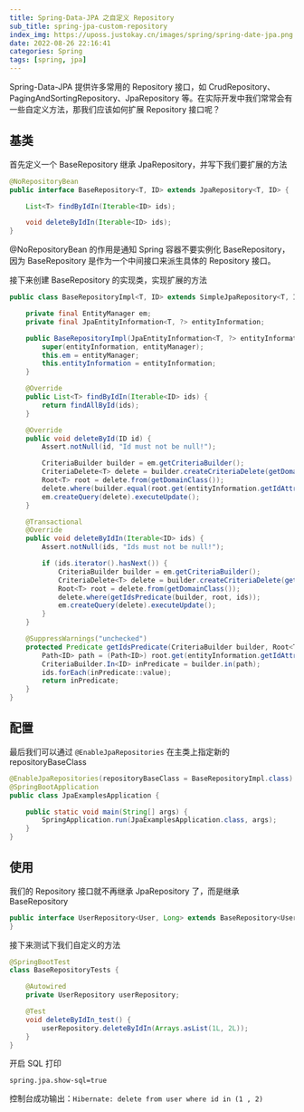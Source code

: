 ```yaml
---
title: Spring-Data-JPA 之自定义 Repository
sub_title: spring-jpa-custom-repository
index_img: https://uposs.justokay.cn/images/spring/spring-date-jpa.png
date: 2022-08-26 22:16:41
categories: Spring
tags: [spring, jpa]
---
```


Spring-Data-JPA 提供许多常用的 Repository 接口，如 CrudRepository、PagingAndSortingRepository、JpaRepository 等。在实际开发中我们常常会有一些自定义方法，那我们应该如何扩展 Repository 接口呢？

## 基类

首先定义一个 BaseRepository 继承 JpaRepository，并写下我们要扩展的方法

```java
@NoRepositoryBean
public interface BaseRepository<T, ID> extends JpaRepository<T, ID> {

    List<T> findByIdIn(Iterable<ID> ids);

    void deleteByIdIn(Iterable<ID> ids);
}
```

@NoRepositoryBean 的作用是通知 Spring 容器不要实例化 BaseRepository，因为 BaseRepository 是作为一个中间接口来派生具体的 Repository 接口。

接下来创建 BaseRepository 的实现类，实现扩展的方法

```java
public class BaseRepositoryImpl<T, ID> extends SimpleJpaRepository<T, ID> implements BaseRepository<T, ID> {

    private final EntityManager em;
    private final JpaEntityInformation<T, ?> entityInformation;

    public BaseRepositoryImpl(JpaEntityInformation<T, ?> entityInformation, EntityManager entityManager) {
        super(entityInformation, entityManager);
        this.em = entityManager;
        this.entityInformation = entityInformation;
    }

    @Override
    public List<T> findByIdIn(Iterable<ID> ids) {
        return findAllById(ids);
    }

    @Override
    public void deleteById(ID id) {
        Assert.notNull(id, "Id must not be null!");

        CriteriaBuilder builder = em.getCriteriaBuilder();
        CriteriaDelete<T> delete = builder.createCriteriaDelete(getDomainClass());
        Root<T> root = delete.from(getDomainClass());
        delete.where(builder.equal(root.get(entityInformation.getIdAttribute()), id));
        em.createQuery(delete).executeUpdate();
    }

    @Transactional
    @Override
    public void deleteByIdIn(Iterable<ID> ids) {
        Assert.notNull(ids, "Ids must not be null!");

        if (ids.iterator().hasNext()) {
            CriteriaBuilder builder = em.getCriteriaBuilder();
            CriteriaDelete<T> delete = builder.createCriteriaDelete(getDomainClass());
            Root<T> root = delete.from(getDomainClass());
            delete.where(getIdsPredicate(builder, root, ids));
            em.createQuery(delete).executeUpdate();
        }
    }

    @SuppressWarnings("unchecked")
    protected Predicate getIdsPredicate(CriteriaBuilder builder, Root<T> root, Iterable<ID> ids) {
        Path<ID> path = (Path<ID>) root.get(entityInformation.getIdAttribute());
        CriteriaBuilder.In<ID> inPredicate = builder.in(path);
        ids.forEach(inPredicate::value);
        return inPredicate;
    }
}
```

## 配置

最后我们可以通过 `@EnableJpaRepositories` 在主类上指定新的 repositoryBaseClass

```java
@EnableJpaRepositories(repositoryBaseClass = BaseRepositoryImpl.class)
@SpringBootApplication
public class JpaExamplesApplication {

    public static void main(String[] args) {
        SpringApplication.run(JpaExamplesApplication.class, args);
    }
}
```

## 使用

我们的 Repository 接口就不再继承 JpaRepository 了，而是继承 BaseRepository

```java
public interface UserRepository<User, Long> extends BaseRepository<User, Long> {
}
```

接下来测试下我们自定义的方法

```java
@SpringBootTest
class BaseRepositoryTests {

    @Autowired
    private UserRepository userRepository;

    @Test
    void deleteByIdIn_test() {
		userRepository.deleteByIdIn(Arrays.asList(1L, 2L));
    }
}
```

开启 SQL 打印

```properties
spring.jpa.show-sql=true
```

控制台成功输出：`Hibernate: delete from user where id in (1 , 2)`
